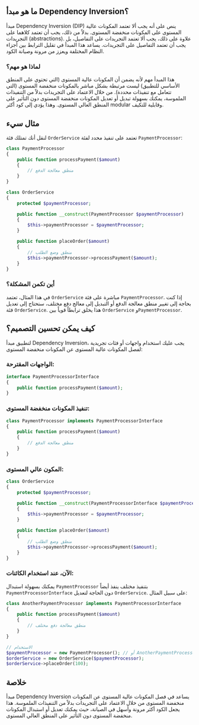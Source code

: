 ## ما هو مبدأ Dependency Inversion؟

مبدأ Dependency Inversion (DIP) ينص على أنه يجب ألا تعتمد المكونات عالية المستوى على المكونات منخفضة المستوى. بدلاً من ذلك، يجب أن تعتمد كلاهما على التجريدات (abstractions). علاوة على ذلك، يجب ألا تعتمد التجريدات على التفاصيل، بل يجب أن تعتمد التفاصيل على التجريدات. يساعد هذا المبدأ في تقليل الترابط بين أجزاء النظام المختلفة ويعزز من مرونة وصيانة الكود.

### لماذا هو مهم؟

هذا المبدأ مهم لأنه يضمن أن المكونات عالية المستوى (التي تحتوي على المنطق الأساسي للتطبيق) ليست مرتبطة بشكل مباشر بالمكونات منخفضة المستوى (التي تتعامل مع تنفيذات محددة). من خلال الاعتماد على التجريدات بدلاً من التنفيذات الملموسة، يمكنك بسهولة تبديل أو تعديل المكونات منخفضة المستوى دون التأثير على المنطق العالي المستوى. وهذا يؤدي إلى كود أكثر modular وقابلية للتكيف.

## مثال سيء

لنقل أنك تمتلك فئة `OrderService` تعتمد على تنفيذ محدد لفئة `PaymentProcessor`:

```php
class PaymentProcessor
{
    public function processPayment($amount)
    {
        // منطق معالجة الدفع
    }
}

class OrderService
{
    protected $paymentProcessor;

    public function __construct(PaymentProcessor $paymentProcessor)
    {
        $this->paymentProcessor = $paymentProcessor;
    }

    public function placeOrder($amount)
    {
        // منطق وضع الطلب
        $this->paymentProcessor->processPayment($amount);
    }
}
```

### أين تكمن المشكلة؟

في هذا المثال، تعتمد `OrderService` مباشرة على فئة `PaymentProcessor`. إذا كنت بحاجة إلى تغيير منطق معالجة الدفع أو التبديل إلى معالج دفع مختلف، ستحتاج إلى تعديل فئة `OrderService`. هذا يخلق ترابطاً قوياً بين `OrderService` و`PaymentProcessor`.

## كيف يمكن تحسين التصميم؟

لتطبيق مبدأ Dependency Inversion، يجب عليك استخدام واجهات أو فئات تجريدية لفصل المكونات عالية المستوى عن المكونات منخفضة المستوى:

### الواجهات المقترحة:

```php
interface PaymentProcessorInterface
{
    public function processPayment($amount);
}
```

### تنفيذ المكونات منخفضة المستوى:

```php
class PaymentProcessor implements PaymentProcessorInterface
{
    public function processPayment($amount)
    {
        // منطق معالجة الدفع
    }
}
```

### المكون عالي المستوى:

```php
class OrderService
{
    protected $paymentProcessor;

    public function __construct(PaymentProcessorInterface $paymentProcessor)
    {
        $this->paymentProcessor = $paymentProcessor;
    }

    public function placeOrder($amount)
    {
        // منطق وضع الطلب
        $this->paymentProcessor->processPayment($amount);
    }
}
```

### الآن، عند استخدام الكائنات:

يمكنك بسهولة استبدال `PaymentProcessor` بتنفيذ مختلف ينفذ أيضاً `PaymentProcessorInterface` دون الحاجة لتعديل `OrderService`. على سبيل المثال:

```php
class AnotherPaymentProcessor implements PaymentProcessorInterface
{
    public function processPayment($amount)
    {
        // منطق معالجة دفع مختلف
    }
}

// الاستخدام
$paymentProcessor = new PaymentProcessor(); // أو AnotherPaymentProcessor
$orderService = new OrderService($paymentProcessor);
$orderService->placeOrder(100);
```

## خلاصة

مبدأ Dependency Inversion يساعد في فصل المكونات عالية المستوى عن المكونات منخفضة المستوى من خلال الاعتماد على التجريدات بدلاً من التنفيذات الملموسة. هذا يجعل الكود أكثر مرونة وأسهل في الصيانة، حيث يمكنك تعديل أو استبدال المكونات منخفضة المستوى دون التأثير على المنطق العالي المستوى.
